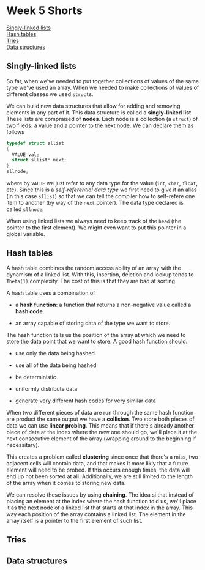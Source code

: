 # Week 5 Shorts

[Singly-linked lists](#singly-linked-lists)  
[Hash tables](#hash-tables)  
[Tries](#tries)  
[Data structures](#data-structures)  

## Singly-linked lists

So far, when we've needed to put together collections of values of the same type we've used an array. When we needed to make collections of values of different classes we used `struct`s.

We can build new data structures that allow for adding and removing elements in any part of it. This data structure is called a **singly-linked list**. These lists are compraised of **nodes**. Each node is a collection (a `struct`) of two fileds: a value and a pointer to the next node. We can declare them as follows

``` c
typedef struct sllist
{
  VALUE val;
  struct sllist* next;
}
sllnode;
```

where by `VALUE` we just refer to any data type for the value (`int`, `char`, `float`, etc). Since this is a *self-referential data type* we first need to give it an alias (in this case `sllist`) so that we can tell the compiler how to self-refere one item to another (by way of the `next` pointer). The data type declared is called `sllnode`.

When using linked lists we always need to keep track of the `head` (the pointer to the first element). We might even want to put this pointer in a global variable.

## Hash tables

A hash table combines the random access ability of an array with the dynamism of a linked list. With this, insertion, deletion and lookup tends to `Theta(1)` complexity. The cost of this is that they are bad at sorting.

A hash table uses a combination of

- a **hash function**: a function that returns a non-negative value called a **hash code**.

- an array capable of storing data of the type we want to store.

The hash function tells us the position of the array at which we need to store the data point that we want to store. A good hash function should:

- use only the data being hashed

- use all of the data being hashed

- be deterministic

- uniformly distribute data

- generate very different hash codes for very similar data

When two different pieces of data are run through the same hash function are product the same output we have a **collision**. Two store both pieces of data we can use **linear probing**. This means that if there's already another piece of data at the index where the new one should go, we'll place it at the next consecutive element of the array (wrapping around to the beginning if necessitary).

This creates a problem called **clustering** since once that there's a miss, two adjacent cells will contain data, and that makes it more likly that a future element will need to be probed. If this occurs enough times, the data will end up not been sorted at all. Additionally, we are still limited to the length of the array when it comes to storing new data.

We can resolve these issues by using **chaining**. The idea si that instead of placing an element at the index where the hash function told us, we'll place it as the next node of a linked list that starts at that index in the array. This way each position of the array contains a linked list. The element in the array itself is a pointer to the first element of such list.

## Tries



## Data structures


